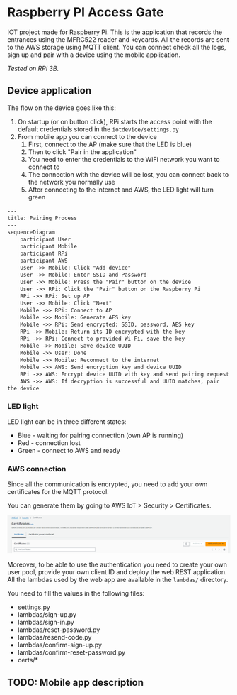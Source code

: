# Raspberry PI Access Gate
IOT project made for Raspberry Pi. This is the application that records the entrances using the 
MFRC522 reader and keycards. All the records are sent to the AWS storage using MQTT client.
You can connect check all the logs, sign up and pair with a device using the mobile application.

_Tested on RPi 3B._

## Device application

The flow on the device goes like this:

1. On startup (or on button click), RPi starts the access point with the default credentials stored in the `iotdevice/settings.py`
2. From mobile app you can connect to the device
   1. First, connect to the AP (make sure that the LED is blue)
   2. Then to click "Pair in the application"
   3. You need to enter the credentials to the WiFi network you want to connect to
   4. The connection with the device will be lost, you can connect back to the network you normally use
   5. After connecting to the internet and AWS, the LED light will turn green

```mermaid
---
title: Pairing Process
---
sequenceDiagram
	participant User
	participant Mobile
	participant RPi
	participant AWS
	User ->> Mobile: Click "Add device"
	User ->> Mobile: Enter SSID and Password
	User ->> Mobile: Press the "Pair" button on the device
	User ->> RPi: Click the "Pair" button on the Raspberry Pi
	RPi ->> RPi: Set up AP
	User ->> Mobile: Click "Next"
	Mobile ->> RPi: Connect to AP
	Mobile ->> Mobile: Generate AES key
	Mobile ->> RPi: Send encrypted: SSID, password, AES key
	RPi ->> Mobile: Return its ID encrypted with the key
	RPi ->> RPi: Connect to provided Wi-Fi, save the key
	Mobile ->> Mobile: Save device UUID
	Mobile ->> User: Done
	Mobile ->> Mobile: Reconnect to the internet
	Mobile ->> AWS: Send encryption key and device UUID
	RPi ->> AWS: Encrypt device UUID with key and send pairing request
	AWS ->> AWS: If decryption is successful and UUID matches, pair the device
```

### LED light
LED light can be in three different states:
- Blue - waiting for pairing connection (own AP is running)
- Red - connection lost
- Green - connect to AWS and ready

### AWS connection

Since all the communication is encrypted, you need to add your own certificates for the MQTT protocol.

You can generate them by going to AWS IoT > Security > Certificates.

![Certificates generation](docs/certificates.png)

Moreover, to be able to use the authentication you need to create your own user pool, provide your own client ID
and deploy the web REST application. All the lambdas used by the web app are available in the `lambdas/` directory.

You need to fill the values in the following files:

- settings.py
- lambdas/sign-up.py
- lambdas/sign-in.py
- lambdas/reset-password.py
- lambdas/resend-code.py
- lambdas/confirm-sign-up.py
- lambdas/confirm-reset-password.py
- certs/*

## TODO: Mobile app description